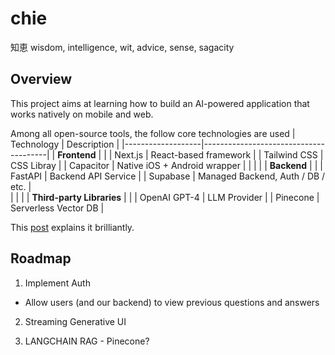 # chie

知恵 wisdom, intelligence, wit, advice, sense, sagacity

## Overview

This project aims at learning how to build an AI-powered application that works natively on mobile and web.

Among all open-source tools, the follow core technologies are used
| Technology | Description |
|-------------------|---------------------------------------|
| **Frontend** | |
| Next.js | React-based framework |
| Tailwind CSS | CSS Libray |
| Capacitor | Native iOS + Android wrapper |
| | |
| **Backend** | |
| FastAPI | Backend API Service |
| Supabase | Managed Backend, Auth / DB / etc. |  
| | |
| **Third-party Libraries** | |
| OpenAI GPT-4 | LLM Provider |
| Pinecone | Serverless Vector DB |

This [post](https://dev.to/ionic/build-mobile-apps-with-tailwind-css-next-js-ionic-framework-and-capacitor-3kij) explains it brilliantly.

## Roadmap

1. Implement Auth

- Allow users (and our backend) to view previous questions and answers

2. Streaming Generative UI

3. LANGCHAIN RAG - Pinecone?
